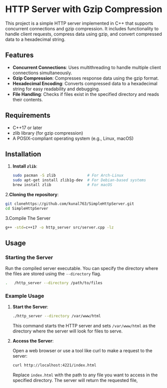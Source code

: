 # HTTP Server with Gzip Compression

This project is a simple HTTP server implemented in C++ that supports concurrent connections and gzip compression. It includes functionality to handle client requests, compress data using gzip, and convert compressed data to a hexadecimal string.

## Features

- **Concurrent Connections**: Uses multithreading to handle multiple client connections simultaneously.
- **Gzip Compression**: Compresses response data using the gzip format.
- **Hexadecimal Encoding**: Converts compressed data to a hexadecimal string for easy readability and debugging.
- **File Handling**: Checks if files exist in the specified directory and reads their contents.

## Requirements

- C++17 or later
- zlib library (for gzip compression)
- A POSIX-compliant operating system (e.g., Linux, macOS)

## Installation

1. **Install `zlib`**:
   ```sh
   sudo pacman -S zlib              # For Arch-Linux
   sudo apt-get install zlib1g-dev  # For Debian-based systems
   brew install zlib                # For macOS
   ```
2.**Cloning the repository**:
   ```sh
   git clonehttps://github.com/kunal763/SimpleHttpServer.git
   cd SimpleHttpServer
   ```
3.Compile The Server
   ```sh
   g++ -std=c++17 -o http_server src/server.cpp -lz
```

## Usage

### Starting the Server

Run the compiled server executable. You can specify the directory where the files are stored using the `--directory` flag.

   ```sh
.   /http_server --directory /path/to/files
   ```
### Example Usage

1. **Start the Server**:

   ```sh
   ./http_server --directory /var/www/html
   ```
   This command starts the HTTP server and sets `/var/www/html` as the directory where the server will look for files to serve.
   
2. **Access the Server**:

   Open a web browser or use a tool like curl to make a request to the server:
   ```sh
   curl http://localhost:4221/index.html
   ```
   Replace `index.html` with the path to any file you want to access in the specified directory. The server will return the requested file,

